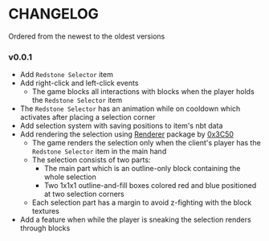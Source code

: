 # CHANGELOG
 Ordered from the newest to the oldest versions

### v0.0.1
- Add `Redstone Selector` item
- Add right-click and left-click events
  - The game blocks all interactions with blocks when the player holds the `Redstone Selector` item
- The `Redstone Selector` has an animation while on cooldown which activates after placing a selection corner
- Add selection system with saving positions to item's nbt data
- Add rendering the selection using [Renderer](https://github.com/0x3C50/Renderer) package by [0x3C50](https://github.com/0x3C50)
  - The game renders the selection only when the client's player has the `Redstone Selector` item in the main hand
  - The selection consists of two parts:
    - The main part which is an outline-only block containing the whole selection
    - Two 1x1x1 outline-and-fill boxes colored red and blue positioned at two selection corners
  - Each selection part has a margin to avoid z-fighting with the block textures
- Add a feature when while the player is sneaking the selection renders through blocks